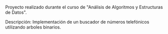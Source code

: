 Proyecto realizado durante el curso de "Análisis de Algoritmos y Estructuras de Datos".

Descripción: Implementación de un buscador de números telefónicos utilizando arboles binarios.

